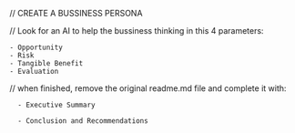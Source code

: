 // CREATE A BUSSINESS PERSONA




// Look for an AI  to help the bussiness thinking in this 4 parameters:

    - Opportunity
    - Risk
    - Tangible Benefit
    - Evaluation

// when finished, remove the original readme.md file and complete it with:

      - Executive Summary

      - Conclusion and Recommendations

